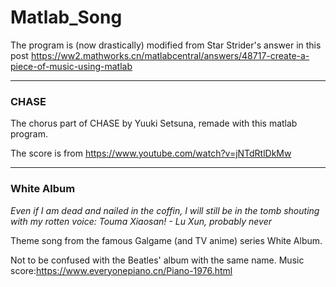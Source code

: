 # Matlab_Song

The program is (now drastically) modified from Star Strider's answer in this post https://ww2.mathworks.cn/matlabcentral/answers/48717-create-a-piece-of-music-using-matlab

---
### CHASE
The chorus part of CHASE by Yuuki Setsuna, remade with this matlab program.

The score is from https://www.youtube.com/watch?v=jNTdRtlDkMw

---
### White Album
*Even if I am dead and nailed in the coffin, I will still be in the tomb shouting with my rotten voice: Touma Xiaosan! - Lu Xun, probably never*

Theme song from the famous Galgame (and TV anime) series White Album.

Not to be confused with the Beatles' album with the same name.
Music score:https://www.everyonepiano.cn/Piano-1976.html
